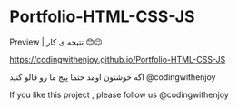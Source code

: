 # Portfolio-HTML-CSS-JS

Preview | نتیجه ی کار 😊😉

https://codingwithenjoy.github.io/Portfolio-HTML-CSS-JS

اگه خوشتون اومد حتما پیج ما رو فالو کنید @codingwithenjoy

If you like this project , please follow us @codingwithenjoy
